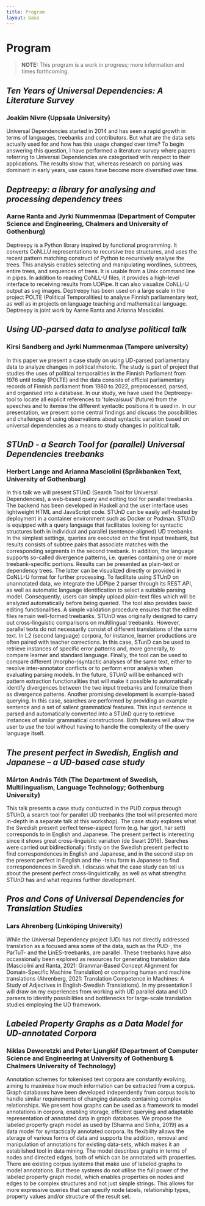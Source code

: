 ```yaml
---
title: Program
layout: base
---
```


# Program

> __NOTE:__ This program is a work in progress; more information and times forthcoming. 

## _Ten Years of Universal Dependencies: A Literature Survey_
### Joakim Nivre (Uppsala University)
Universal Dependencies started in 2014 and has seen a rapid growth in terms of languages, treebanks and contributors. But what are the data sets actually used for and how has this usage changed over time? To begin answering this question, I have performed a literature survey where papers referring to Universal Dependencies are categorised with respect to their applications. The results show that, whereas research on parsing was dominant in early years, use cases have become more diversified over time.

## _Deptreepy: a library for analysing and processing dependency trees_
### Aarne Ranta and Jyrki Nummenmaa (Department of Computer Science and Engineering, Chalmers and University of Gothenburg)
Deptreepy is a Python library inspired by functional programming. It converts CoNLLU representations to recursive tree structures, and uses the recent pattern matching construct of Python to recursively analyse the trees. This analysis enables selecting and manipulating wordlines, subtrees, entire trees, and sequences of trees. It is usable from a Unix command line in pipes. In addition to reading CoNLL-U files, it provides a high-level interface to receiving results from UDPipe. It can also visualize CoNLL-U output as svg images. Deptreepy has been used on a large scale in the project POLTE (Political Temporalities) to analyse Finnish parliamentary text, as well as in projects on language teaching and mathematical language. Deptreepy is joint work by Aarne Ranta and Arianna Masciolini.  

## _Using UD-parsed data to analyse political talk_
### Kirsi Sandberg and Jyrki Nummenmaa (Tampere university)
In this paper we present a case study on using UD-parsed parliamentary data to analyze changes in political rhetoric. The study is part of project that studies the uses of political temporalities in the Finnish Parliament from 1976 until today (POLTE) and the data consists of official parliamentary records of Finnish parliament from 1980 to 2022, preprocessed, parsed, and organised into a database. In our study, we have used the Deptreepy-tool to locate all explicit references to 'tulevaisuus' (future) from the speeches and to itemise the different syntactic positions it is used in. In our presentation, we present some central findings and discuss the possibilities and challenges of using observations about syntactic variation based on universal dependencies as a means to study changes in political talk.

## _STUnD - a Search Tool for (parallel) Universal Dependencies treebanks_
### Herbert Lange and Arianna Masciolini (Språkbanken Text, University of Gothenburg)
In this talk we will present STUnD (Search Tool for Universal Dependencies), a web-based query and editing tool for parallel treebanks.  The backend has been developed in Haskell and the user interface uses lightweight HTML and JavaScript code. STUnD can be easily self-hosted by deployment in a container environment such as Docker or Podman.  STUnD is equipped with a query language that facilitates looking for syntactic structures both in individual and parallel (sentence-aligned) UD treebanks. In the simplest settings, queries are executed on the first input treebank, but results consists of subtree pairs that associate matches with the corresponding segments in the second treebank. In addition, the language supports so-called divergence patterns, i.e. queries containing one or more treebank-specific portions. Results can be presented as plain-text or dependency trees. The latter can be visualized directly or provided in CoNLL-U format for further processing.  To facilitate using STUnD on unannotated data, we integrate the UDPipe 2 parser through its REST API, as well as automatic language identification to select a suitable parsing model. Consequently, users can simply upload plain-text files which will be analyzed automatically before being queried. The tool also provides basic editing functionalities. A simple validation procedure ensures that the edited files remain well-formed treebanks.  STUnD was originally designed to carry out cross-linguistic comparisons on multilingual treebanks. However, parallel texts do not necessarily consist of different translations of the same text. In L2 (second language) corpora, for instance, learner productions are often paired with teacher corrections. In this case, STunD can be used to retrieve instances of specific error patterns and, more generally, to compare learner and standard language. Finally, the tool can be used to compare different (morpho-)syntactic analyses of the same text, either to resolve inter-annotator conflicts or to perform error analysis when evaluating parsing models.  In the future, STUnD will be enhanced with pattern extraction functionalities that will make it possible to automatically identify divergences between the two input treebanks and formalize them as divergence patterns. Another promising development is example-based querying. In this case, searches are performed by providing an example sentence and a set of salient grammatical features. This input sentence is parsed and automatically converted into a STUnD query to retrieve instances of similar grammatical constructions. Both features will allow the user to use the tool without having to handle the complexity of the query language itself.

## _The present perfect in Swedish, English and Japanese – a UD-based case study_
### Márton András Tóth (The Department of Swedish, Multilingualism, Language Technology; Gothenburg University)
This talk presents a case study conducted in the PUD corpus through STUnD, a search tool for parallel UD treebanks (the tool will presented more in-depth in a separate talk at this workshop). The case study explores what the Swedish present perfect tense-aspect form (e.g. har gjort, har sett) corresponds to in English and Japanese. The present perfect is interesting since it shows great cross-linguistic variation (de Swart 2016). Searches were carried out bidirectionally: firstly on the Swedish present perfect to find correspondences in English and Japanese, and in the second step on the present perfect in English and the -teiru form in Japanese to find correspondences in Swedish. I discuss what the case study can tell us about the present perfect cross-linguistically, as well as what strengths STUnD has and what requires further development.

## _Pros and Cons of Universal Dependencies for Translation Studies_
### Lars Ahrenberg (Linköping University)
While the Universal Dependency project (UD) has not directly addressed translation as a focused area some of the data, such as the PUD-, the ParTuT- and the LinES-treebanks, are parallel. These treebanks have also occassionally been explored as resources for generating translation data (Masciolini and Ranta, 2021: Grammar-Based Concept Alignment for Domain-Specific Machine Translation) or comparing human and machine translations (Ahrenberg, 2021: Translation Competence in Machines: A Study of Adjectives in English-Swedish Translations). In my presentation I will draw on my experiences from working with UD parallel data and UD parsers to identify possibilities and bottlenecks for large-scale translation studies employing the UD framework.

## _Labeled Property Graphs as a Data Model for UD-annotated Corpora_
### Niklas Deworetzki and Peter Ljunglöf (Department of Computer Science and Engineering at University of Gothenburg & Chalmers University of Technology)
Annotation schemes for tokenised text corpora are constantly evolving, aiming to maximise how much information can be extracted from a corpus. Graph databases have been developed independently from corpus tools to handle similar requirements of changing datasets containing complex relationships. We present how graphs can be used as a framework to model annotations in corpora, enabling storage, efficient querying and adaptable representation of annotated data in graph databases.  We propose the labeled property graph model as used by (Sharma and Sinha, 2019) as a data model for syntactically annotated corpora. Its flexibility allows the storage of various forms of data and supports the addition, removal and manipulation of annotations for existing data-sets, which makes it an established tool in data mining. The model describes graphs in terms of nodes and directed edges, both of which can be annotated with properties.  There are existing corpus systems that make use of labeled graphs to model annotations. But these systems do not utilise the full power of the labeled property graph model, which enables properties on nodes and edges to be complex structures and not just simple strings. This allows for more expressive queries that can specify node labels, relationship types, property values and/or structure of the result set. 
